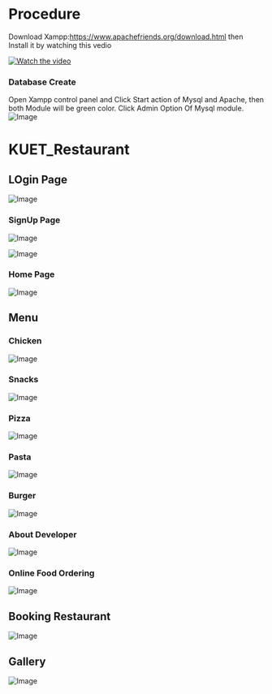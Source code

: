 # Procedure

Download Xampp:https://www.apachefriends.org/download.html
then Install it by watching this vedio 

[![Watch the video](https://i.imgur.com/vKb2F1B.png)](https://www.youtube.com/watch?v=N6ENnaRotmo)

### Database Create
Open Xampp control panel and Click Start action of Mysql and Apache, then both Module will be green color.
Click Admin Option Of Mysql module.
![Image](images/picture.PNG)


# KUET_Restaurant
## LOgin Page
![Image](images/Capture2.PNG)
### SignUp Page
![Image](images/Capture3.PNG)

![Image](images/Capture4.PNG)

### Home Page
![Image](images/Capture5.PNG)
## Menu
### Chicken


![Image](images/Capture6.PNG)
### Snacks

![Image](images/Capture7.PNG)
### Pizza

![Image](images/Capture8.PNG)
### Pasta

![Image](images/Capture9.PNG)
### Burger

![Image](images/Capture10.PNG)
### About Developer

![Image](images/Capture11.PNG)
### Online Food Ordering

![Image](images/Capture12.PNG)
## Booking Restaurant

![Image](images/Capture13.PNG)
## Gallery
![Image](images/Capture14.PNG)

